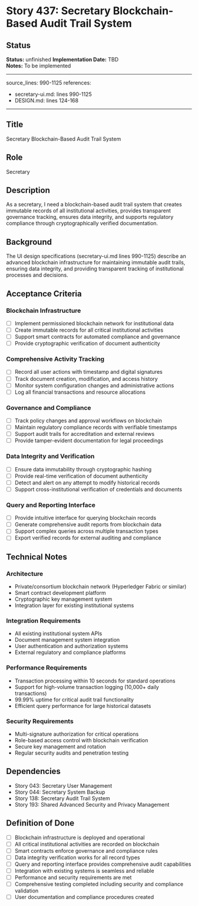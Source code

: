 # Story 437: Secretary Blockchain-Based Audit Trail System

## Status
**Status:** unfinished
**Implementation Date:** TBD  
**Notes:** To be implemented

---
source_lines: 990-1125
references:
  - secretary-ui.md: lines 990-1125
  - DESIGN.md: lines 124-168
---

## Title
Secretary Blockchain-Based Audit Trail System

## Role
Secretary

## Description
As a secretary, I need a blockchain-based audit trail system that creates immutable records of all institutional activities, provides transparent governance tracking, ensures data integrity, and supports regulatory compliance through cryptographically verified documentation.

## Background
The UI design specifications (secretary-ui.md lines 990-1125) describe an advanced blockchain infrastructure for maintaining immutable audit trails, ensuring data integrity, and providing transparent tracking of institutional processes and decisions.

## Acceptance Criteria

### Blockchain Infrastructure
- [ ] Implement permissioned blockchain network for institutional data
- [ ] Create immutable records for all critical institutional activities
- [ ] Support smart contracts for automated compliance and governance
- [ ] Provide cryptographic verification of document authenticity

### Comprehensive Activity Tracking
- [ ] Record all user actions with timestamp and digital signatures
- [ ] Track document creation, modification, and access history
- [ ] Monitor system configuration changes and administrative actions
- [ ] Log all financial transactions and resource allocations

### Governance and Compliance
- [ ] Track policy changes and approval workflows on blockchain
- [ ] Maintain regulatory compliance records with verifiable timestamps
- [ ] Support audit trails for accreditation and external reviews
- [ ] Provide tamper-evident documentation for legal proceedings

### Data Integrity and Verification
- [ ] Ensure data immutability through cryptographic hashing
- [ ] Provide real-time verification of document authenticity
- [ ] Detect and alert on any attempt to modify historical records
- [ ] Support cross-institutional verification of credentials and documents

### Query and Reporting Interface
- [ ] Provide intuitive interface for querying blockchain records
- [ ] Generate comprehensive audit reports from blockchain data
- [ ] Support complex queries across multiple transaction types
- [ ] Export verified records for external auditing and compliance

## Technical Notes

### Architecture
- Private/consortium blockchain network (Hyperledger Fabric or similar)
- Smart contract development platform
- Cryptographic key management system
- Integration layer for existing institutional systems

### Integration Requirements
- All existing institutional system APIs
- Document management system integration
- User authentication and authorization systems
- External regulatory and compliance platforms

### Performance Requirements
- Transaction processing within 10 seconds for standard operations
- Support for high-volume transaction logging (10,000+ daily transactions)
- 99.99% uptime for critical audit trail functionality
- Efficient query performance for large historical datasets

### Security Requirements
- Multi-signature authorization for critical operations
- Role-based access control with blockchain verification
- Secure key management and rotation
- Regular security audits and penetration testing

## Dependencies
- Story 043: Secretary User Management
- Story 044: Secretary System Backup
- Story 138: Secretary Audit Trail System
- Story 193: Shared Advanced Security and Privacy Management

## Definition of Done
- [ ] Blockchain infrastructure is deployed and operational
- [ ] All critical institutional activities are recorded on blockchain
- [ ] Smart contracts enforce governance and compliance rules
- [ ] Data integrity verification works for all record types
- [ ] Query and reporting interface provides comprehensive audit capabilities
- [ ] Integration with existing systems is seamless and reliable
- [ ] Performance and security requirements are met
- [ ] Comprehensive testing completed including security and compliance validation
- [ ] User documentation and compliance procedures created
